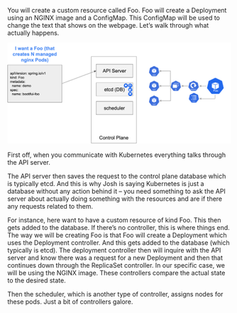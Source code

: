 You will create a custom resource called Foo. Foo will create a Deployment using an NGINX image and a ConfigMap. This ConfigMap will be used to change the text that shows on the webpage. Let’s walk through what actually happens.

![I want a Foo (that creates N managed nginx Pods)](../images/example.png)

First off, when you communicate with Kubernetes everything talks through the API server.

The API server then saves the request to the control plane database which is typically etcd. And this is why Josh is saying Kubernetes is just a database without any action behind it – you need something to ask the API server about actually doing something with the resources and are if there any requests related to them.

For instance, here want to have a custom resource of kind Foo. This then gets added to the database. If there’s no controller, this is where things end. The way we will be creating Foo is that Foo will create a Deployment which uses the Deployment controller. And this gets added to the database (which typically is etcd). The deployment controller then will inquire with the API server and know there was a request for a new Deployment and then that continues down through the ReplicaSet controller. In our specific case, we will be using the NGINX image. These controllers compare the actual state to the desired state.

Then the scheduler, which is another type of controller, assigns nodes for these pods. Just a bit of controllers galore.